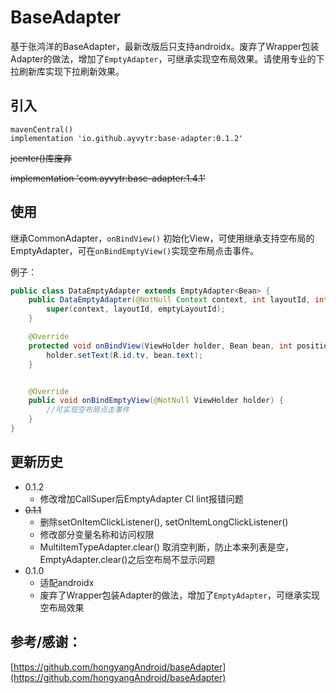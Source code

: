 # BaseAdapter

基于张鸿洋的BaseAdapter，最新改版后只支持androidx。废弃了Wrapper包装Adapter的做法，增加了`EmptyAdapter`，可继承实现空布局效果。请使用专业的下拉刷新库实现下拉刷新效果。



## 引入

```
mavenCentral()
implementation 'io.github.ayvytr:base-adapter:0.1.2'
```



~~jcenter()库废弃~~

~~implementation 'com.ayvytr:base-adapter:1.4.1'~~



## 使用

继承CommonAdapter，`onBindView()` 初始化View，可使用继承支持空布局的EmptyAdapter，可在`onBindEmptyView()`实现空布局点击事件。



例子：

```java
public class DataEmptyAdapter extends EmptyAdapter<Bean> {
    public DataEmptyAdapter(@NotNull Context context, int layoutId, int emptyLayoutId) {
        super(context, layoutId, emptyLayoutId);
    }

    @Override
    protected void onBindView(ViewHolder holder, Bean bean, int position, List payloads) {
        holder.setText(R.id.tv, bean.text);
    }


    @Override
    public void onBindEmptyView(@NotNull ViewHolder holder) {
		//可实现空布局点击事件
    }
}
```





## 更新历史

* 0.1.2
  * 修改增加CallSuper后EmptyAdapter CI lint报错问题
* ~~0.1.1~~
  * 删除setOnItemClickListener(), setOnItemLongClickListener()
  * 修改部分变量名称和访问权限
  * MultiItemTypeAdapter.clear() 取消空判断，防止本来列表是空，EmptyAdapter.clear()之后空布局不显示问题
* 0.1.0
  * 适配androidx
  * 废弃了Wrapper包装Adapter的做法，增加了`EmptyAdapter`，可继承实现空布局效果



## 参考/感谢：

[https://github.com/hongyangAndroid/baseAdapter](https://github.com/hongyangAndroid/baseAdapter)

